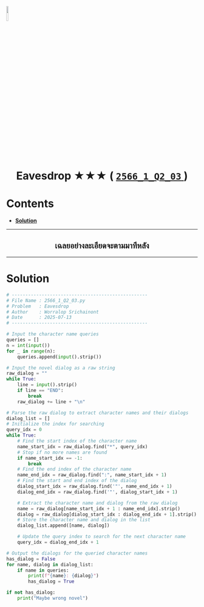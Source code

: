 <p align="left">
  <a href="../../README.md">
    <img src="../../../../Z99-OTHERS/00-common/00-back.png" style="width:10%">
  </a>
</p>

<div align="center">
  <h1>
    Eavesdrop ★★★ (
      <a href="https://drive.google.com/file/d/1wwznsnM32l3HiC4QfTj-GI3czgv0MkZQ/view?usp=sharing">
        <code>2566_1_Q2_03</code>
      </a>
    )
  </h1>
</div>

# Contents

-   [**Solution**](#solution)

---

<div align="center">
  <h2>เฉลยอย่างละเอียดจะตามมาทีหลัง</h2>
</div>

---

# Solution

```python
# --------------------------------------------------
# File Name : 2566_1_Q2_03.py
# Problem   : Eavesdrop
# Author    : Worralop Srichainont
# Date      : 2025-07-13
# --------------------------------------------------

# Input the character name queries
queries = []
n = int(input())
for _ in range(n):
    queries.append(input().strip())

# Input the novel dialog as a raw string
raw_dialog = ""
while True:
    line = input().strip()
    if line == "END":
        break
    raw_dialog += line + "\n"

# Parse the raw dialog to extract character names and their dialogs
dialog_list = []
# Initialize the index for searching
query_idx = 0
while True:
    # Find the start index of the character name
    name_start_idx = raw_dialog.find("*", query_idx)
    # Stop if no more names are found
    if name_start_idx == -1:
        break
    # Find the end index of the character name
    name_end_idx = raw_dialog.find(":", name_start_idx + 1)
    # Find the start and end index of the dialog
    dialog_start_idx = raw_dialog.find('"', name_end_idx + 1)
    dialog_end_idx = raw_dialog.find('"', dialog_start_idx + 1)

    # Extract the character name and dialog from the raw dialog
    name = raw_dialog[name_start_idx + 1 : name_end_idx].strip()
    dialog = raw_dialog[dialog_start_idx : dialog_end_idx + 1].strip()
    # Store the character name and dialog in the list
    dialog_list.append([name, dialog])

    # Update the query index to search for the next character name
    query_idx = dialog_end_idx + 1

# Output the dialogs for the queried character names
has_dialog = False
for name, dialog in dialog_list:
    if name in queries:
        print(f"{name}: {dialog}")
        has_dialog = True

if not has_dialog:
    print("Maybe wrong novel")
```
